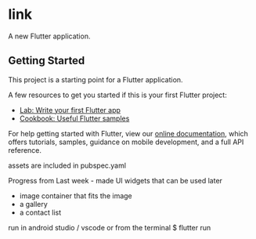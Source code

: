 # link

A new Flutter application.

## Getting Started

This project is a starting point for a Flutter application.

A few resources to get you started if this is your first Flutter project:

- [Lab: Write your first Flutter app](https://flutter.dev/docs/get-started/codelab)
- [Cookbook: Useful Flutter samples](https://flutter.dev/docs/cookbook)

For help getting started with Flutter, view our
[online documentation](https://flutter.dev/docs), which offers tutorials,
samples, guidance on mobile development, and a full API reference.



assets are included in pubspec.yaml


Progress from Last week - made UI widgets that can be used later 
  - image container that fits the image
  - a gallery
  - a contact list

run in android studio / vscode or from the terminal $ flutter run
